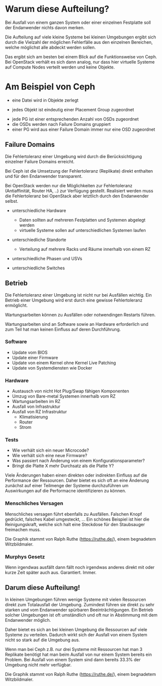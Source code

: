 # Warum diese Aufteilung?
<!-- Note -->
Bei Ausfall von einem ganzen System oder einer einzelnen Festplatte soll der Endanwender nichts davon merken.

Die Aufteilung auf viele kleine Systeme bei kleinen Umgebungen ergibt sich durch die Vielzahl der möglichen
Fehlerfälle aus den einzelnen Bereichen, welche möglichst alle abdeckt werden sollen.

Das ergibt sich am besten bei einem Blick auf die Funktionsweise von Ceph. Bei OpenStack verhält es sich dann
analog, nur dass hier virtuelle Systeme auf Compute Nodes verteilt werden und keine Objekte.


# Am Beispiel von Ceph


<!-- .slide: data-background-image="images/ceph-placement-001.png" data-background-size="contain" -->


<!-- .slide: data-background-image="images/ceph-placement-002.png" data-background-size="contain" -->
<!-- Note -->
* eine Datei wird in Objekte zerlegt


<!-- .slide: data-background-image="images/ceph-placement-003.png" data-background-size="contain" -->
<!-- Note -->
* jedes Objekt ist eindeutig einer Placement Group zugeordnet


<!-- .slide: data-background-image="images/ceph-placement-004.png" data-background-size="contain" -->
<!-- Note -->
* jede PG ist einer entsprechenden Anzahl von OSDs zugeordnet
* die OSDs werden nach Failure Domains gruppiert
* einer PG wird aus einer Failure Domain immer nur eine OSD zugeordnet


## Failure Domains <!-- .element: class="hidden" -->
<!-- .slide: data-background-image="images/ceph-placement-005.png" data-background-size="contain" -->
<!-- Note -->
Die Fehlertoleranz einer Umgebung wird durch die Berücksichtigung einzelner Failure Domains erreicht.

Bei Ceph ist die Umsetzung der Fehlertoleranz (Replikate) direkt enthalten und für den Endanwender transparent.

Bei OpenStack werden nur die Möglichkeiten zur Fehlertoleranz (Antiaffinität, Router HA, ..) zur Verfügung gestellt.
Realisiert werden muss die Fehlertoleranz bei OpenStack aber letztlich durch den Endanwender selbst.


* unterschiedliche Hardware
  * Daten sollten auf mehreren Festplatten und Systemen abgelegt werden <!-- .element: class="fragment" -->
  * virtuelle Systeme sollen auf unterschiedlichen Systemen laufen <!-- .element: class="fragment" -->


* unterschiedliche Standorte
  * Verteilung auf mehrere Racks und Räume innerhalb von einem RZ
* unterschiedliche Phasen und USVs <!-- .element: class="fragment" -->
* unterschiedliche Switches <!-- .element: class="fragment" -->


## Betrieb
<!-- Note -->
Die Fehlertoleranz einer Umgebung ist nicht nur bei Ausfällen wichtig. Ein Betrieb einer Umgebung wird erst durch eine gewisse Fehlertoleranz ermöglicht.

Wartungsarbeiten können zu Ausfällen oder notwendingen Restarts führen.

Wartungsarbeiten sind an Software sowie an Hardware erforderlich und zum Teil hat man keinen Einfluss auf deren Durchführung.


### Software

* Update vom BIOS <!-- .element: class="fragment" -->
* Update einer Firmware <!-- .element: class="fragment" -->
* Update von einem Kernel ohne Kernel Live Patching <!-- .element: class="fragment" -->
* Update von Systemdiensten wie Docker <!-- .element: class="fragment" -->


### Hardware

* Austausch von nicht Hot Plug/Swap fähigen Komponenten <!-- .element: class="fragment" -->
* Umzug von Bare-metal Systemen innerhalb vom RZ <!-- .element: class="fragment" -->
* Wartungsarbeiten im RZ <!-- .element: class="fragment" -->
* Ausfall von Infrastruktur  <!-- .element: class="fragment" -->
* Ausfall von RZ Infrastruktur <!-- .element: class="fragment" -->
  * Klimatisierung
  * Router
  * Strom


### Tests

* Wie verhält sich ein neuer Microcode? <!-- .element: class="fragment" -->
* Wie verhält sich eine neue Firmware? <!-- .element: class="fragment" -->
* Was passiert nach Änderung von einem Konfigurationsparameter? <!-- .element: class="fragment" -->
* Bringt die Platte X mehr Durchsatz als die Platte Y? <!-- .element: class="fragment" -->

<!-- Note -->
Viele Änderungen haben einen direkten oder indirekten Einfluss auf die Performance der Ressourcen.
Daher bietet es sich oft an eine Änderung zunächst auf einer Teilmenge der Systeme durchzuführen um
Auswirkungen auf die Performacne identifizieren zu können.


### Menschliches Versagen <!-- .element: class="hidden" -->

<!-- .slide: data-background-image="images/strip_0079.jpg" data-background-size="contain" -->

<!-- Note -->
Menschliches versagen führt ebenfalls zu Ausfällen. Falschen Knopf gedrückt, falsches Kabel umgesteckt, ...
Ein schönes Beispiel ist hier die Reinigungskraft, welche sich halt eine Steckdose für den Staubsauger freimachen muss.

Die Graphik stammt von Ralph Ruthe (https://ruthe.de/), einem begnadetem Witzbildmaler.


### Murphys Gesetz <!-- .element: class="hidden" -->

<!-- .slide: data-background-image="images/Murphys-law.jpg" data-background-size="contain" -->

<!-- Note -->
Wenn irgendwas ausfällt dann fällt noch irgendwas anderes direkt mit oder kurze Zeit später auch aus. Garantiert. Immer.


## Darum diese Aufteilung! <!-- .element: class="hidden" -->

<!-- .slide: data-background-image="images/strip_0025.jpg" data-background-size="contain" -->

<!-- Note -->
In kleinen Umgebungen führen wenige Systeme mit vielen Ressourcen direkt zum Totalausfall der Umgebung.
Zumindest führen sie direkt zu sehr starken und vom Endanwender spürbaren Beeinträchtigungen.
Ein Betrieb solcher Umgebungen ist oft umständlich und oft nur in Abstimmung mit dem Endanwender möglich.

Daher bietet es sich an bei kleinen Umgebung die Ressourcen auf viele Systeme zu verteilen. Dadurch wirkt
sich der Ausfall von einem System nicht so stark auf die Umgebung aus.

Wenn man bei Ceph z.B. nur drei Systeme mit Ressourcen hat man 3 Replikate benötigt hat man beim
Ausfall von nur einem System bereits ein Problem. Bei Ausfall von einem System sind dann bereits 33.3% der
Umgebung nicht mehr verfügbar.

Die Graphik stammt von Ralph Ruthe (https://ruthe.de/), einem begnadetem Witzbildmaler.
